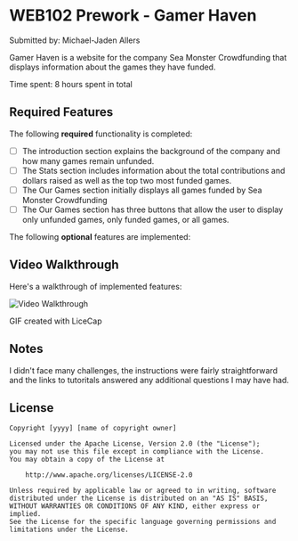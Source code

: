 # WEB102 Prework - Gamer Haven

Submitted by: Michael-Jaden Allers

Gamer Haven is a website for the company Sea Monster Crowdfunding that displays information about the games they have funded.

Time spent: 8 hours spent in total

## Required Features

The following **required** functionality is completed:

* [ ] The introduction section explains the background of the company and how many games remain unfunded.
* [ ] The Stats section includes information about the total contributions and dollars raised as well as the top two most funded games.
* [ ] The Our Games section initially displays all games funded by Sea Monster Crowdfunding
* [ ] The Our Games section has three buttons that allow the user to display only unfunded games, only funded games, or all games.

The following **optional** features are implemented:


## Video Walkthrough

Here's a walkthrough of implemented features:

<img src='https://github.com/user-attachments/assets/edd84c2d-063a-4cc7-bafb-f6ca6de0a3aa' title='Video Walkthrough' width='' alt='Video Walkthrough' />

<!-- Replace this with whatever GIF tool you used! -->
GIF created with LiceCap
<!-- Recommended tools:
[Kap](https://getkap.co/) for macOS
[ScreenToGif](https://www.screentogif.com/) for Windows
[peek](https://github.com/phw/peek) for Linux. -->

## Notes

I didn't face many challenges, the instructions were fairly straightforward and the links to tutoritals answered any additional questions I may have had.

## License

    Copyright [yyyy] [name of copyright owner]

    Licensed under the Apache License, Version 2.0 (the "License");
    you may not use this file except in compliance with the License.
    You may obtain a copy of the License at

        http://www.apache.org/licenses/LICENSE-2.0

    Unless required by applicable law or agreed to in writing, software
    distributed under the License is distributed on an "AS IS" BASIS,
    WITHOUT WARRANTIES OR CONDITIONS OF ANY KIND, either express or implied.
    See the License for the specific language governing permissions and
    limitations under the License.
